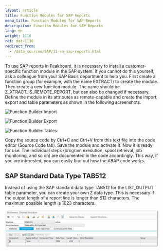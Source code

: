```yaml
---
layout: article
title: Function Modules for SAP Reports
menu_title: Function Modules for SAP Reports
description: Function Modules for SAP Reports
lang: en
weight: 1110
ref: dat-1110
redirect_from:
  - /data_sources/SAP/11-en-sap-reports.html
---
```


To use SAP reports in Peakboard, it is necessary to install a customer-specific function module in the SAP system.
If you cannot do this yourself, ask a colleague from your SAP Basis department to help you. First create a function group (for example, with the name EXTRACT) to create the module. Then create a new function module. The name should be Z_XTRACT_IS_REMOTE_REPORT, but can also be changed if necessary. Define the module in its attributes as remote-capable and create the import, export and table parameters as shown in the following screenshots.

![Function Builder Import](/assets/images/data-sources/sap/report-custom-function-01.png)

![Function Builder Export](/assets/images/data-sources/sap/report-custom-function-02.png)

![Function Builder Tables](/assets/images/data-sources/sap/report-custom-function-03.png)

Copy the source code by Ctrl+C and Ctrl+V from this [text file](https://peakboard.com/download/dokumente/Z_XTRACT_IS_REMOTE_REPORT.txt) into the code editor (Source Code tab). Save the module and activate it. Now it is ready for use.
The individual steps (program execution, spool retrieval, job monitoring, and so on) are documented in the code accordingly. This way, if you are interested, you can easily find out how the ABAP code works.

## SAP Standard Data Type TAB512

Instead of using the SAP standard data type TAB512 for the LIST_OUTPUT table parameter, you can create your own Z data type.
This is necessary if the output length of a report line is longer than 512 characters. The maximum possible length is 1023 characters.

![TAB512](/assets/images/data-sources/sap/sap-reports-tab512.png)